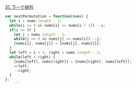 [31. 下一个排列](https://leetcode.cn/problems/next-permutation/?envType=study-plan-v2&envId=top-100-liked)

```javascript
var nextPermutation = function(nums) {
  let i = nums.length - 2;
  while(i >= 0 && nums[i] >= nums[i + 1]) --i;
  if(i >= 0) {
    let j = nums.length - 1;
    while(j >= 0 && nums[j] <= nums[i]) --j;
    [nums[i], nums[j]] = [nums[j], nums[i]];
  }
  let left = i + 1, right = nums.length - 1;
  while(left < right) {
    [nums[left], nums[right]] = [nums[right], nums[left]];
    ++left;
    --right;
  }
};
	```